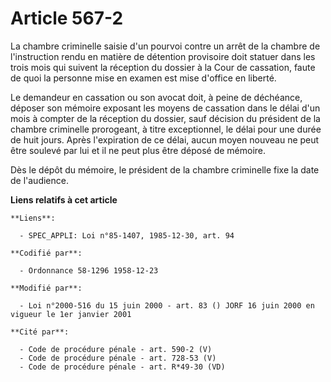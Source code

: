 # Article 567-2

La chambre criminelle saisie d'un pourvoi contre un arrêt de la chambre de l'instruction rendu en matière de détention
provisoire doit statuer dans les trois mois qui suivent la réception du dossier à la Cour de cassation, faute de quoi la
personne mise en examen est mise d'office en liberté.

Le demandeur en cassation ou son avocat doit, à peine de déchéance, déposer son mémoire exposant les moyens de cassation dans
le délai d'un mois à compter de la réception du dossier, sauf décision du président de la chambre criminelle prorogeant, à
titre exceptionnel, le délai pour une durée de huit jours. Après l'expiration de ce délai, aucun moyen nouveau ne peut être
soulevé par lui et il ne peut plus être déposé de mémoire.

Dès le dépôt du mémoire, le président de la chambre criminelle fixe la date de l'audience.

**Liens relatifs à cet article**

	**Liens**:

	  - SPEC_APPLI: Loi n°85-1407, 1985-12-30, art. 94

	**Codifié par**:

	  - Ordonnance 58-1296 1958-12-23

	**Modifié par**:

	  - Loi n°2000-516 du 15 juin 2000 - art. 83 () JORF 16 juin 2000 en vigueur le 1er janvier 2001

	**Cité par**:

	  - Code de procédure pénale - art. 590-2 (V)
	  - Code de procédure pénale - art. 728-53 (V)
	  - Code de procédure pénale - art. R*49-30 (VD)
